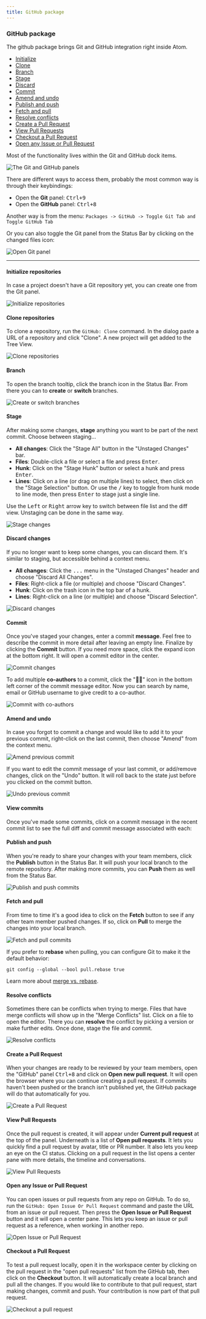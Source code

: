 ```yaml
---
title: GitHub package
---
```

### GitHub package

The github package brings Git and GitHub integration right inside Atom.

- [Initialize](#initialize-repositories)
- [Clone](#clone-repositories)
- [Branch](#branch)
- [Stage](#stage)
- [Discard](#discard-changes)
- [Commit](#commit)
- [Amend and undo](#amend-and-undo)
- [Publish and push](#publish-and-push)
- [Fetch and pull](#fetch-and-pull)
- [Resolve conflicts](#resolve-conflicts)
- [Create a Pull Request](#create-a-pull-request)
- [View Pull Requests](#view-pull-requests)
- [Checkout a Pull Request](#checkout-a-pull-request)
- [Open any Issue or Pull Request](#open-any-issue-or-pull-request)

Most of the functionality lives within the Git and GitHub dock items.

![The Git and GitHub panels](../../images/github-panels.png "The Git and GitHub panels")

There are different ways to access them, probably the most common way is through their keybindings:

- Open the **Git** panel: <kbd class=".platform-all">Ctrl+9</kbd>
- Open the **GitHub** panel: <kbd class=".platform-all">Ctrl+8</kbd>

Another way is from the menu: `Packages -> GitHub -> Toggle Git Tab and Toggle GitHub Tab`

Or you can also toggle the Git panel from the Status Bar by clicking on the changed files icon:

![Open Git panel](../../images/github-open-git-panel.png "Open Git panel")


---

#### Initialize repositories

In case a project doesn't have a Git repository yet, you can create one from the Git panel.

![Initialize repositories](../../images/github-initialize.png "Initialize repositories")


#### Clone repositories

To clone a repository, run the `GitHub: Clone` command. In the dialog paste a URL of a repository and click "Clone". A new project will get added to the Tree View.

![Clone repositories](../../images/github-clone.png "Clone repositories")


#### Branch

To open the branch tooltip, click the branch icon in the Status Bar. From there you can to **create** or **switch** branches.

![Create or switch branches](../../images/github-branch.png "Create or switch branches")


#### Stage

After making some changes, **stage** anything you want to be part of the next commit. Choose between staging...

- **All changes**: Click the "Stage All" button in the "Unstaged Changes" bar.
- **Files**: Double-click a file or select a file and press <kbd class=".platform-all">Enter</kbd>.
- **Hunk**: Click on the "Stage Hunk" button or select a hunk and press <kbd class=".platform-all">Enter</kbd>.
- **Lines**: Click on a line (or drag on multiple lines) to select, then click on the "Stage Selection" button. Or use the <kbd class=".platform-all">/</kbd> key to toggle from hunk mode to line mode, then press <kbd class=".platform-all">Enter</kbd> to stage just a single line.

Use the <kbd class=".platform-all">Left</kbd> or <kbd class=".platform-all">Right</kbd> arrow key to switch between file list and the diff view. Unstaging can be done in the same way.

![Stage changes](../../images/github-stage.png "Stage changes")


#### Discard changes

If you no longer want to keep some changes, you can discard them. It's similar to staging, but accessible behind a context menu.

- **All changes**: Click the <kbd>...</kbd> menu in the "Unstaged Changes" header and choose "Discard All Changes".
- **Files**: Right-click a file (or multiple) and choose "Discard Changes".
- **Hunk**: Click on the trash icon in the top bar of a hunk.
- **Lines**: Right-click on a line (or multiple) and choose "Discard Selection".

![Discard changes](../../images/github-discard.png "Discard changes")


#### Commit

Once you've staged your changes, enter a commit **message**. Feel free to describe the commit in more detail after leaving an empty line. Finalize by clicking the **Commit** button. If you need more space, click the expand icon at the bottom right. It will open a commit editor in the center.

![Commit changes](../../images/github-commit.png "Commit changes")

To add multiple **co-authors** to a commit, click the "👤➕" icon in the bottom left corner of the commit message editor. Now you can search by name, email or GitHub username to give credit to a co-author.

![Commit with co-authors](../../images/github-commit-with-co-authors.png "Commit with co-authors")


#### Amend and undo

In case you forgot to commit a change and would like to add it to your previous commit, right-click on the last commit, then choose "Amend" from the context menu.

![Amend previous commit](../../images/github-amend.png "Amend previous commit")

If you want to edit the commit message of your last commit, or add/remove changes, click on the "Undo" button. It will roll back to the state just before you clicked on the commit button.

![Undo previous commit](../../images/github-undo.png "Undo previous commit")

#### View commits

Once you've made some commits, click on a commit message in the recent commit list to see the full diff and commit message associated with each:

<!-- ![View commit detail]() -->

#### Publish and push

When you're ready to share your changes with your team members, click the **Publish** button in the Status Bar. It will push your local branch to the remote repository. After making more commits, you can **Push** them as well from the Status Bar.

![Publish and push commits](../../images/github-publish-push.png "Publish and push commits")


#### Fetch and pull

From time to time it's a good idea to click on the **Fetch** button to see if any other team member pushed changes. If so, click on **Pull** to merge the changes into your local branch.

![Fetch and pull commits](../../images/github-fetch-pull.png "Fetch and pull commits")

If you prefer to **rebase** when pulling, you can configure Git to make it the default behavior:

```
git config --global --bool pull.rebase true
```

Learn more about [merge vs. rebase](https://mislav.net/2013/02/merge-vs-rebase/).

#### Resolve conflicts

Sometimes there can be conflicts when trying to merge. Files that have merge conflicts will show up in the "Merge Conflicts" list. Click on a file to open the editor. There you can **resolve** the conflict by picking a version or make further edits. Once done, stage the file and commit.

![Resolve conflicts](../../images/github-resolve-conflicts.png "Resolve conflicts")


#### Create a Pull Request

When your changes are ready to be reviewed by your team members, open the "GitHub" panel <kbd>Ctrl+8</kbd> and click on **Open new pull request**. It will open the browser where you can continue creating a pull request. If commits haven't been pushed or the branch isn't published yet, the GitHub package will do that automatically for you.

![Create a Pull Request](../../images/github-create-a-pull-request.png "Create a Pull Request")


#### View Pull Requests

Once the pull request is created, it will appear under **Current pull request** at the top of the panel. Underneath is a list of **Open pull requests**. It lets you quickly find a pull request by avatar, title or PR number. It also lets you keep an eye on the CI status. Clicking on a pull request in the list opens a center pane with more details, the timeline and conversations.

![View Pull Requests](../../images/github-view-pull-requests.png "View Pull Requests")


#### Open any Issue or Pull Request

You can open issues or pull requests from any repo on GitHub. To do so, run the `GitHub: Open Issue Or Pull Request` command and paste the URL from an issue or pull request. Then press the **Open Issue or Pull Request** button and it will open a center pane. This lets you keep an issue or pull request as a reference, when working in another repo.

![Open Issue or Pull Request](../../images/github-open-issue-or-pull-request.png "Open Issue or Pull Request")


#### Checkout a Pull Request

To test a pull request locally, open it in the workspace center by clicking on the pull request in the "open pull requests" list from the GitHub tab, then click on the **Checkout** button. It will automatically create a local branch and pull all the changes. If you would like to contribute to that pull request, start making changes, commit and push. Your contribution is now part of that pull request.

![Checkout a pull request](../../images/github-checkout.png "Checkout a pull request")
